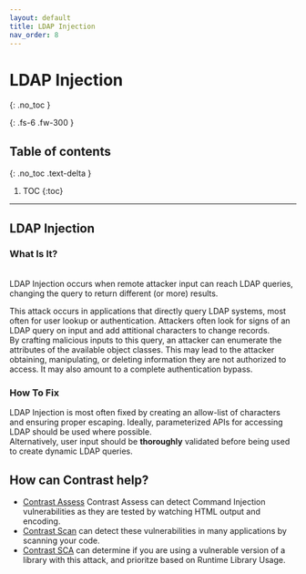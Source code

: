 ```yaml
---
layout: default
title: LDAP Injection
nav_order: 8
---
```


# LDAP Injection
{: .no_toc }

{: .fs-6 .fw-300 }

## Table of contents
{: .no_toc .text-delta }

1. TOC
{:toc}

---

## LDAP Injection

### What Is It? 
<br/>
LDAP Injection occurs when remote attacker input can reach LDAP queries, changing the query to return different (or more) results. 

This attack occurs in applications that directly query LDAP systems, most often for user lookup or authentication. 
Attackers often look for signs of an LDAP query on input and add attitional characters to change records. 
<br/>
By crafting malicious inputs to this query, an attacker can enumerate the attributes of the available object classes. This may lead to the attacker obtaining, manipulating, or deleting information they are not authorized to access. It may also amount to a complete authentication bypass.



### How To Fix 


LDAP Injection is most often fixed by creating an allow-list of characters and ensuring proper escaping. Ideally, parameterized APIs for accessing LDAP should be used where possible. 
<br/>
Alternatively, user input should be **thoroughly** validated before being used to create dynamic LDAP queries. 


## How can Contrast help?

- [Contrast Assess](https://www.contrastsecurity.com/contrast-assess) Contrast Assess can detect Command Injection vulnerabilities as they are tested by watching HTML output and encoding.
- [Contrast Scan](https://www.contrastsecurity.com/contrast-scan) can detect these vulnerabilities in many applications by scanning your code.
- [Contrast SCA](https://www.contrastsecurity.com/contrast-sca) can determine if you are using a vulnerable version of a library with this attack, and prioritze based on Runtime Library Usage.
